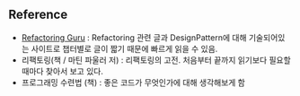 ## Reference
- [Refactoring Guru](https://refactoring.guru/refactoring) : Refactoring 관련 글과 DesignPattern에 대해 기술되어있는 사이트로 챕터별로 글이 짧기 때문에 빠르게 읽을 수 있음.
- 리팩토링(책 / 마틴 파울러 저) : 리팩토링의 고전. 처음부터 끝까지 읽기보다 필요할때마다 찾아서 보고 있다.
- 프로그래밍 수련법 (책) : 좋은 코드가 무엇인가에 대해 생각해보게 함